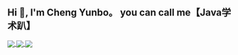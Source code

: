 
 ## Hi 👋, I'm Cheng Yunbo。 you can call me【Java学术趴】
 
<a href="https://github-readme-stats.vercel.app/api/top-langs/?layout=compact&username=yunbocheng">
  <img align="center" src="https://github-readme-stats.vercel.app/api/top-langs/?layout=compact&username=Yunbocheng4379&hide_title=true&hide_border=false&line_height=20&theme=flag-india&locale=cn" />
</a>


<a href="https://github-readme-stats.vercel.app/api/wakatime?username=chengyunbo" style="width:50%">
  <img align="center" src="https://github-readme-stats.vercel.app/api/wakatime?username=chengyunbo&layout=compact" />
  </a> 

<a href="https://github-readme-stats.vercel.app/api?cache_seconds=1800&username=yunbocheng">
  <img align="center" src="https://github-readme-stats.vercel.app/api?hide_title=true&cache_seconds=1800&username=Yunbocheng4379&hide_border=false&show_icons=true&include_all_commits=true&count_private=true&theme=buefy&locale=cn&line_height=20" />
</a>







